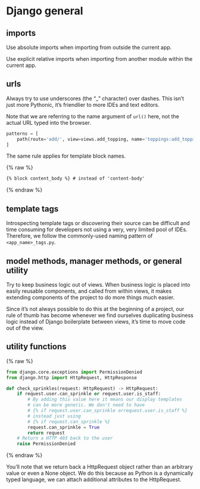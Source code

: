 # Django general

## imports

Use absolute imports when importing from outside the current app.

Use explicit relative imports when importing from another module within the current app.

## urls

Always try to use underscores (the “_” character) over dashes. This isn’t just more Pythonic, it’s friendlier to more IDEs and text editors.

Note that we are referring to the name argument of `url()` here, not the actual URL typed into the browser.

```python
patterns = [
    path(route='add/', view=views.add_topping, name='toppings:add_topping'), # instead of 'toppings:add-topping'
]
```

The same rule applies for template block names.

{% raw %}

```html
{% block content_body %} # instead of 'content-body'
```

{% endraw %}

## template tags

Introspecting template tags or discovering their source can be difficult and time consuming for developers not using a very, very limited pool of IDEs. Therefore, we follow the commonly-used naming pattern of `<app_name>_tags.py`.

## model methods, manager methods, or general utility

Try to keep business logic out of views. When business logic is placed into easily reusable components, and called from within views, it makes extending components of the project to do more things much easier.

Since it’s not always possible to do this at the beginning of a project, our rule of thumb has become whenever we find ourselves duplicating business logic instead of Django boilerplate between views, it’s time to move code out of the view.

## utility functions

{% raw %}

```python
from django.core.exceptions import PermissionDenied
from django.http import HttpRequest, HttpResponse

def check_sprinkles(request: HttpRequest) -> HttpRequest:
    if request.user.can_sprinkle or request.user.is_staff:
        # By adding this value here it means our display templates
        # can be more generic. We don't need to have
        # {% if request.user.can_sprinkle orrequest.user.is_staff %}
        # instead just using
        # {% if request.can_sprinkle %}
        request.can_sprinkle = True
        return request
    # Return a HTTP 403 back to the user
    raise PermissionDenied
```

{% endraw %}

You’ll note that we return back a HttpRequest object rather than an arbitrary value or even a None object. We do this because as Python is a dynamically typed language, we can attach additional attributes to the HttpRequest.
